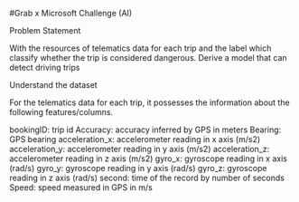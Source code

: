 #Grab x Microsoft Challenge (AI)


Problem Statement 

With the resources of telematics data for each trip and the label which classify whether the trip is considered dangerous. Derive a model that can detect driving trips 

Understand the dataset

For the telematics data for each trip, it possesses the information about the following features/columns.

bookingID: trip id
Accuracy: accuracy inferred by GPS in meters
Bearing: GPS bearing
acceleration_x: accelerometer reading in x axis (m/s2)
acceleration_y: accelerometer reading in y axis (m/s2)
acceleration_z: accelerometer reading in z axis (m/s2)
gyro_x: gyroscope reading in x axis (rad/s)
gyro_y: gyroscope reading in y axis (rad/s)
gyro_z: gyroscope reading in z axis (rad/s)
second: time of the record by number of seconds
Speed: speed measured in GPS in m/s  
